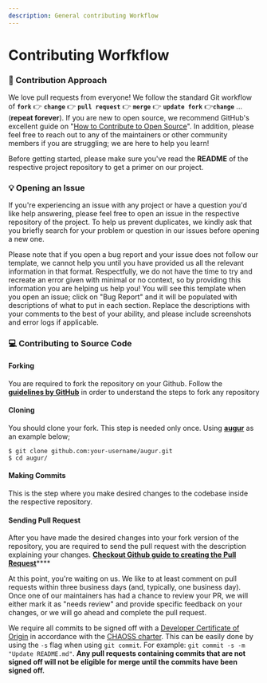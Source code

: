```yaml
---
description: General contributing Workflow
---
```


# Contributing Worfkflow

### 🤔 Contribution Approach

We love pull requests from everyone! We follow the standard Git workflow of **`fork`** 👉 **`change`** 👉 **`pull request`** 👉 **`merge`** 👉 **`update fork`** 👉**`change`** ... \(**repeat forever**\). If you are new to open source, we recommend GitHub's excellent guide on "[How to Contribute to Open Source](https://opensource.guide/how-to-contribute/)". In addition, please feel free to reach out to any of the maintainers or other community members if you are struggling; we are here to help you learn!

Before getting started, please make sure you've read the **README** of the respective project repository to get a primer on our project.

### 💡 Opening an Issue

If you're experiencing an issue with any project or have a question you'd like help answering, please feel free to open an issue in the respective repository of the project. To help us prevent duplicates, we kindly ask that you briefly search for your problem or question in our issues before opening a new one.

Please note that if you open a bug report and your issue does not follow our template, we cannot help you until you have provided us all the relevant information in that format. Respectfully, we do not have the time to try and recreate an error given with minimal or no context, so by providing this information you are helping us help you! You will see this template when you open an issue; click on "Bug Report" and it will be populated with descriptions of what to put in each section. Replace the descriptions with your comments to the best of your ability, and please include screenshots and error logs if applicable.

### 💻 Contributing to Source Code

#### Forking

You are required to fork the repository on your Github. Follow the [**guidelines by GitHub**](https://docs.github.com/en/free-pro-team@latest/github/getting-started-with-github/fork-a-repo) in order to understand the steps to fork any repository

#### Cloning

You should clone your fork. This step is needed only once. Using [**augur**](https://github.com/chaoss/augur) as an example below;

```text
$ git clone github.com:your-username/augur.git
$ cd augur/
```

#### Making Commits

This is the step where you make desired changes to the codebase inside the respective repository.

#### Sending Pull Request

After you have made the desired changes into your fork version of the repository, you are required to send the pull request with the description explaining your changes. [**Checkout Github guide to creating the Pull Request**](https://docs.github.com/en/free-pro-team@latest/github/collaborating-with-issues-and-pull-requests/creating-a-pull-request)\*\*\*\*

At this point, you're waiting on us. We like to at least comment on pull requests within three business days \(and, typically, one business day\). Once one of our maintainers has had a chance to review your PR, we will either mark it as "needs review" and provide specific feedback on your changes, or we will go ahead and complete the pull request.

We require all commits to be signed off with a [Developer Certificate of Origin](https://developercertificate.org/) in accordance with the [CHAOSS charter](https://chaoss.community/about/charter/#user-content-8-intellectual-property-policy). This can be easily done by using the `-s` flag when using `git commit`. For example: `git commit -s -m "Update README.md"`. **Any pull requests containing commits that are not signed off will not be eligible for merge until the commits have been signed off.**

